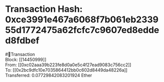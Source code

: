 
Transaction Hash: 0xce3991e467a6068f7b061eb233955d1772475a62fcfc7c9607ed8edded8fdbef
====================================================================================
  
#💸Transaction  
Block: [[14450999]]  
From: [[0xc02aaa39b223fe8d0a0e5c4f27ead9083c756cc2]]  
To: [[0x2bc9dfc10e7035864412bb0c602d8449da48226a]]  
Transferred: 0.07729842083201924 Ether